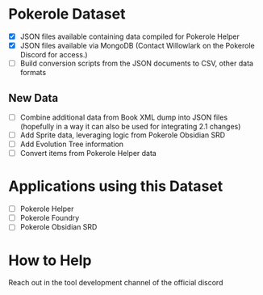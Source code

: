 # Pokerole Dataset

- [x] JSON files available containing data compiled for Pokerole Helper
- [x] JSON files available via MongoDB (Contact Willowlark on the Pokerole Discord for access.)
- [ ] Build conversion scripts from the JSON documents to CSV, other data formats

## New Data

- [ ] Combine additional data from Book XML dump into JSON files (hopefully in a way it can also be used for integrating 2.1 changes)
- [ ] Add Sprite data, leveraging logic from Pokerole Obsidian SRD
- [ ] Add Evolution Tree information
- [ ] Convert items from Pokerole Helper data 

# Applications using this Dataset

- [ ] Pokerole Helper
- [ ] Pokerole Foundry
- [ ] Pokerole Obsidian SRD

# How to Help

Reach out in the tool development channel of the official discord
